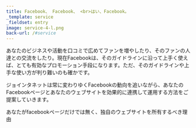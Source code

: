 ```yaml
---
title: Facebook、 Facebook、 <br>はい、Facebook。
_template: service
_fieldset: entry
image: service-4-l.png
back-url: /#service
---
```

あなたのビジネスや活動を口コミで広めてファンを増やしたり、そのファンの人達との交流をしたり。現在Facebookは、そのガイドラインに沿って上手く使えば、とても有効なプロモーション手段になります。ただ、そのガイドラインや上手な使い方が判り難いのも確かです。

ジョインタネットは常に変わりゆくFacebookの動向を追いながら、あなたのFacebookページとあなたのウェブサイトを効果的に連携して運用する方法をご提案していきます。

あなたがfacebookページだけでは無く、独自のウェブサイトを所有するべき理由